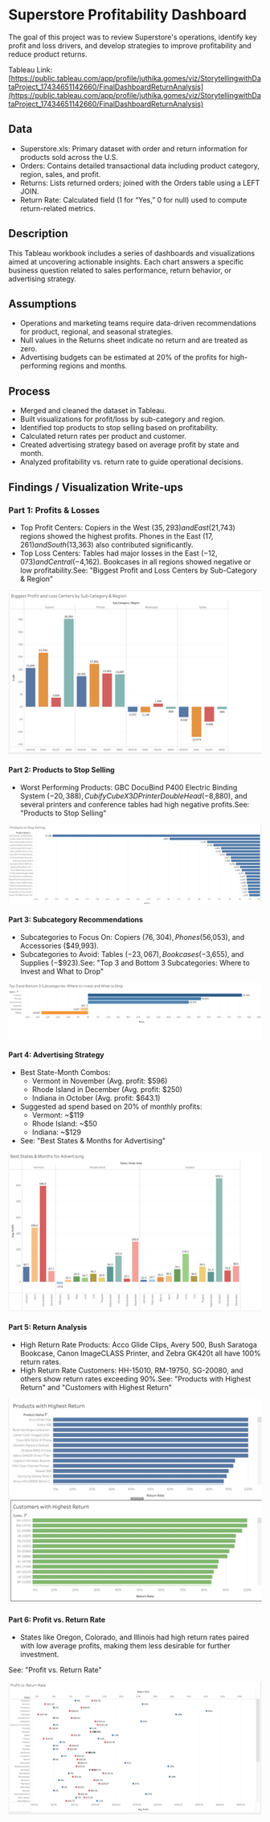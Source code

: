 # Superstore Profitability Dashboard
  
The goal of this project was to review Superstore's operations, identify key profit and loss drivers, and develop strategies to improve profitability and reduce product returns.

Tableau Link: [https://public.tableau.com/app/profile/juthika.gomes/viz/StorytellingwithDataProject_17434651142660/FinalDashboardReturnAnalysis](https://public.tableau.com/app/profile/juthika.gomes/viz/StorytellingwithDataProject_17434651142660/FinalDashboardReturnAnalysis)

## Data

* Superstore.xls: Primary dataset with order and return information for products sold across the U.S.  
* Orders: Contains detailed transactional data including product category, region, sales, and profit.  
* Returns: Lists returned orders; joined with the Orders table using a LEFT JOIN.  
* Return Rate: Calculated field (1 for “Yes,” 0 for null) used to compute return-related metrics.  
    
## Description

This Tableau workbook includes a series of dashboards and visualizations aimed at uncovering actionable insights. Each chart answers a specific business question related to sales performance, return behavior, or advertising strategy.

## Assumptions

* Operations and marketing teams require data-driven recommendations for product, regional, and seasonal strategies.  
* Null values in the Returns sheet indicate no return and are treated as zero.  
* Advertising budgets can be estimated at 20% of the profits for high-performing regions and months.  
    

## Process

* Merged and cleaned the dataset in Tableau.  
* Built visualizations for profit/loss by sub-category and region.  
* Identified top products to stop selling based on profitability.  
* Calculated return rates per product and customer.  
* Created advertising strategy based on average profit by state and month.  
* Analyzed profitability vs. return rate to guide operational decisions.  
    

## Findings / Visualization Write-ups

### Part 1: Profits & Losses

* Top Profit Centers: Copiers in the West ($35,293) and East ($21,743) regions showed the highest profits. Phones in the East ($17,261) and South ($13,363) also contributed significantly.
* Top Loss Centers: Tables had major losses in the East (−$12,073) and Central (−$4,162). Bookcases in all regions showed negative or low profitability.See: "Biggest Profit and Loss Centers by Sub-Category & Region"

![Profits and Losses](1_Profits_and_Losses.png)

#### Part 2: Products to Stop Selling

* Worst Performing Products: GBC DocuBind P400 Electric Binding System (−$20,388), Cubify CubeX 3D Printer Double Head (−$8,880), and several printers and conference tables had high negative profits.See: "Products to Stop Selling"

![Products to Stop Selling](2_Products_to_Stop_Selling.png)  
  
#### Part 3: Subcategory Recommendations

* Subcategories to Focus On: Copiers ($76,304), Phones ($56,053), and Accessories ($49,993).
* Subcategories to Avoid: Tables (−$23,067), Bookcases (−$3,655), and Supplies (−$923).See: "Top 3 and Bottom 3 Subcategories: Where to Invest and What to Drop"  
      
![Top 3 and Bottom 3 Subcategories Where to Invest and What to Drop](3_Top_3_and_Bottom_3_Subcategories_Where_to_Invest_and_What_to_Drop.png)

#### Part 4: Advertising Strategy

* Best State-Month Combos:
    * Vermont in November (Avg. profit: $596)
    * Rhode Island in December (Avg. profit: $250)
    * Indiana in October (Avg. profit: $643.1)
* Suggested ad spend based on 20% of monthly profits:  
    * Vermont: ~$119  
    * Rhode Island: ~$50  
    * Indiana: ~$129  
* See: "Best States & Months for Advertising"

![Best States and Months for Advertising](4_Best_States_and_Months_for_Advertising.png)

#### Part 5: Return Analysis

* High Return Rate Products: Acco Glide Clips, Avery 500, Bush Saratoga Bookcase, Canon ImageCLASS Printer, and Zebra GK420t all have 100% return rates.
* High Return Rate Customers: HH-15010, RM-19750, SG-20080, and others show return rates exceeding 90%.See: "Products with Highest Return" and "Customers with Highest Return"

![Return Analysis](5_Return_Analysis.png)  

#### Part 6: Profit vs. Return Rate

* States like Oregon, Colorado, and Illinois had high return rates paired with low average profits, making them less desirable for further investment.  
      
See: "Profit vs. Return Rate"

![Profit vs Return](6_ProfitVSReturn.png)
  
